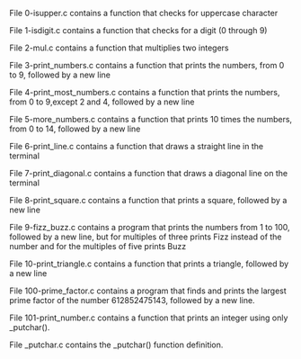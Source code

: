 File 0-isupper.c contains a function that checks for uppercase character

File 1-isdigit.c contains a function that checks for a digit (0 through 9)

File 2-mul.c contains a function that multiplies two integers

File 3-print_numbers.c contains a function that prints the numbers, from 0 to 9, followed by a new line

File 4-print_most_numbers.c contains a function that prints the numbers, from 0 to 9,except 2 and 4, followed by a new line

File 5-more_numbers.c contains a function that prints 10 times the numbers, from 0 to 14, followed by a new line

File 6-print_line.c contains a function that draws a straight line in the terminal

File 7-print_diagonal.c contains a function that draws a diagonal line on the terminal

File 8-print_square.c contains a function that prints a square, followed by a new line

File 9-fizz_buzz.c contains a program that prints the numbers from 1 to 100, followed by a new line, but for multiples of three prints Fizz instead of the number and for the multiples of five prints Buzz

File 10-print_triangle.c contains a function that prints a triangle, followed by a new line

File 100-prime_factor.c contains a program that finds and prints the largest prime factor of the number 612852475143, followed by a new line.

File 101-print_number.c contains a function that prints an integer using only _putchar().

File _putchar.c contains the _putchar() function definition.
